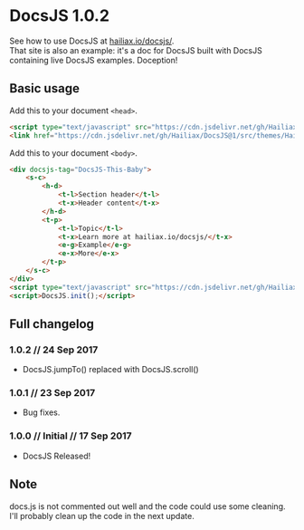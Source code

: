 # DocsJS 1.0.2
See how to use DocsJS at [hailiax.io/docsjs/](https://hailiax.io/docsjs/).<br>
That site is also an example: it's a doc for DocsJS built with DocsJS containing live DocsJS examples. Doception!

## Basic usage
Add this to your document `<head>`.
```html
<script type="text/javascript" src="https://cdn.jsdelivr.net/gh/Hailiax/DocsJS@1/src/docs.min.js"></script>
<link href="https://cdn.jsdelivr.net/gh/Hailiax/DocsJS@1/src/themes/Hailaxian.min.css" rel="stylesheet" id="DocsJS-theme">
```
Add this to your document `<body>`.
```html
<div docsjs-tag="DocsJS-This-Baby">
	<s-c>
		<h-d>
			<t-l>Section header</t-l>
			<t-x>Header content</t-x>
		</h-d>
		<t-p>
			<t-l>Topic</t-l>
			<t-x>Learn more at hailiax.io/docsjs/</t-x>
			<e-g>Example</e-g>
			<e-x>More</e-x>
		</t-p>
	</s-c>
</div>
<script type="text/javascript" src="https://cdn.jsdelivr.net/gh/Hailiax/DocsJS@1/src/ace/ace.js"></script>
<script>DocsJS.init();</script>
```

## Full changelog
### 1.0.2 // 24 Sep 2017
*  DocsJS.jumpTo() replaced with DocsJS.scroll()
### 1.0.1 // 23 Sep 2017
*  Bug fixes.
### 1.0.0 // Initial // 17 Sep 2017
*  DocsJS Released!

## Note
docs.js is not commented out well and the code could use some cleaning. I'll probably clean up the code in the next update.
